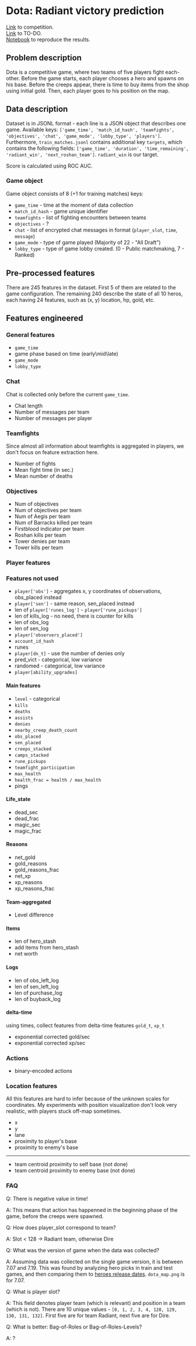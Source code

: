 # Dota: Radiant victory prediction

[Link](https://www.kaggle.com/c/mlcourse-dota2-win-prediction) to competition.
<br />
[Link](https://www.taskade.com/e/izLoMiUnQoAHWuSE) to TO-DO.
<br />
[Notebook](./dota2-reproduce.ipynb) to reproduce the results.
## Problem description

Dota is a competitive game, where two teams of five players fight each-other. Before the game starts, each player chooses a hero and spawns on
his base. Before the creeps appear, there is time to buy items from the shop using initial gold. Then, each player goes to his position on the
map.

## Data description

Dataset is in JSONL format - each line is a JSON object that describes one game.
Available keys: `['game_time', 'match_id_hash', 'teamfights', 'objectives', 'chat', 'game_mode', 'lobby_type', 'players']`. Furthermore, `train_matches.jsonl` contains additional key `targets`, which contains the following fields: `['game_time', 'duration', 'time_remaining', 'radiant_win', 'next_roshan_team']`. `radiant_win` is our target.

Score is calculated using ROC AUC.

### Game object

Game object consists of 8 (+1 for training matches) keys:
* `game_time` - time at the moment of data collection
* `match_id_hash` - game unique identifier
* `teamfights` - list of fighting encounters between teams
* `objectives` - ?
* `chat` - list of encrypted chat messages in format (`player_slot`, `time`, `message`)
* `game_mode` - type of game played (Majority of 22 - "All Draft")
* `lobby_type` - type of game lobby created. (0 - Public matchmaking, 7 - Ranked)

## Pre-processed features

There are 245 features in the dataset. First 5 of them are related to the game configuration. The remaining 240 describe the state of all 10 heros,
each having 24 features, such as (x, y) location, hp, gold, etc.

## Features engineered

### General features

* `game_time`
* game phase based on time (early\mid\late)
* `game_mode`
* `lobby_type`

### Chat

Chat is collected only before the current `game_time`.
* Chat length
* Number of messages per team
* Number of messages per player

### Teamfights

Since almost all information about teamfights is aggregated in players, we don't focus on feature extraction here.
* Number of fights
* Mean fight time (in sec.)
* Mean number of deaths

### Objectives

* Num of objectives
* Num of objectives per team
* Num of Aegis per team
* Num of Barracks killed per team
* Firstblood indicator per team
* Roshan kills per team
* Tower denies per team
* Tower kills per team

### Player features

### Features not used
* `player['obs']` - aggregates x, y coordinates of observations, obs_placed instead
* `player['sen']` - same reason, sen_placed instead
* len of `player['runes_log']` - `player['rune_pickups']`
* len of kills_log - no need, there is counter for kills
* len of obs_log
* len of sen_log
* `player['observers_placed']`
* `account_id_hash`
* runes
* `player[dn_t]` - use the number of denies only
* pred_vict - categorical, low variance
* randomed - categorical, low variance
* `player[ability_upgrades]`

#### Main features

* `level` - categorical
* `kills`
* `deaths`
* `assists`
* `denies`
* `nearby_creep_death_count`
* `obs_placed`
* `sen_placed`
* `creeps_stacked`
* `camps_stacked`
* `rune_pickups`
* `teamfight_participation`
* `max_health`
* `health_frac = health / max_health`
* pings


#### Life_state

* dead_sec
* dead_frac
* magic_sec
* magic_frac

#### Reasons

* net_gold
* gold_reasons
* gold_reasons_frac
* net_xp
* xp_reasons
* xp_reasons_frac

#### Team-aggregated

* Level difference

#### Items

* len of hero_stash
* add items from hero_stash
* net worth

#### Logs

* len of obs_left_log
* len of sen_left_log
* len of purchase_log
* len of buyback_log 

#### delta-time

using times, collect features from delta-time features `gold_t`, `xp_t`
* exponential corrected gold/sec
* exponential corrected xp/sec

### Actions

* binary-encoded actions

### Location features

All this features are hard to infer because of the unknown scales for coordinates.
My experiments with position visualization don't look very realistic, with players
stuck off-map sometimes.
* x
* y
* lane
* proximity to player's base
* proximity to enemy's base
------------------
* team centroid proximity to self base (not done)
* team centroid proximity to enemy base (not done)

### FAQ

Q: There is negative value in time!

A: This means that action has happenned in the beginning phase of the game, before the creeps were spawned.

Q: How does player_slot correspond to team?

A: Slot < 128 -> Radiant team, otherwise Dire

Q: What was the version of game when the data was collected?

A: Assuming data was collected on the single game version, it is between 7.07 and 7.19.
This was found by analyzing hero picks in train and test games, and then comparing them to [heroes release dates](https://dota2.gamepedia.com/Heroes_by_release). `dota_map.png` is for 7.07.

Q: What is player slot?

A: This field denotes player team (which is relevant) and position in a team (which is not). There are 10 unique values - `[0, 1, 2, 3, 4, 128, 129, 130, 131, 132]`. First five are for team Radiant, next five are for Dire.

Q: What is better: Bag-of-Roles or Bag-of-Roles-Levels?

A: ?


